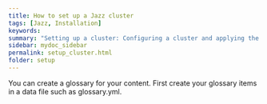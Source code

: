 ```yaml
---
title: How to set up a Jazz cluster
tags: [Jazz, Installation]
keywords:
summary: "Setting up a cluster: Configuring a cluster and applying the configuration to all the nodes."
sidebar: mydoc_sidebar
permalink: setup_cluster.html
folder: setup
---
```



You can create a glossary for your content. First create your glossary items in a data file such as glossary.yml.
